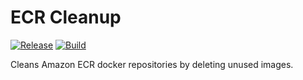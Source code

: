 # ECR Cleanup

[![Release](https://img.shields.io/github/v/release/sersoft-gmbh/ecr-cleanup?display_name=tag&sort=semver)](https://github.com/sersoft-gmbh/ecr-cleanup/releases)
[![Build](https://github.com/sersoft-gmbh/ecr-cleanup/actions/workflows/build.yml/badge.svg)](https://github.com/sersoft-gmbh/ecr-cleanup/actions/workflows/build.yml)

Cleans Amazon ECR docker repositories by deleting unused images.
